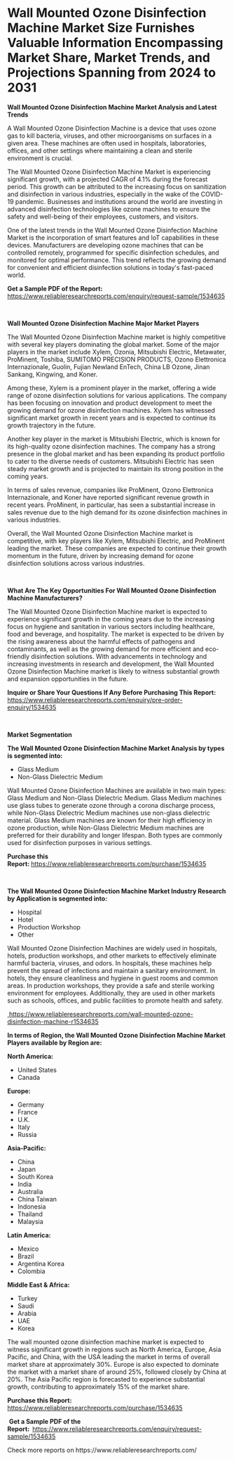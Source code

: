 <p><h1>Wall Mounted Ozone Disinfection Machine Market Size Furnishes Valuable Information Encompassing Market Share, Market Trends, and Projections Spanning from 2024 to 2031</h1></p><p><strong>Wall Mounted Ozone Disinfection Machine Market Analysis and Latest Trends</strong></p>
<p><p>A Wall Mounted Ozone Disinfection Machine is a device that uses ozone gas to kill bacteria, viruses, and other microorganisms on surfaces in a given area. These machines are often used in hospitals, laboratories, offices, and other settings where maintaining a clean and sterile environment is crucial.</p><p>The Wall Mounted Ozone Disinfection Machine Market is experiencing significant growth, with a projected CAGR of 4.1% during the forecast period. This growth can be attributed to the increasing focus on sanitization and disinfection in various industries, especially in the wake of the COVID-19 pandemic. Businesses and institutions around the world are investing in advanced disinfection technologies like ozone machines to ensure the safety and well-being of their employees, customers, and visitors.</p><p>One of the latest trends in the Wall Mounted Ozone Disinfection Machine Market is the incorporation of smart features and IoT capabilities in these devices. Manufacturers are developing ozone machines that can be controlled remotely, programmed for specific disinfection schedules, and monitored for optimal performance. This trend reflects the growing demand for convenient and efficient disinfection solutions in today's fast-paced world.</p></p>
<p><strong>Get a Sample PDF of the Report:&nbsp;</strong> <a href="https://www.reliableresearchreports.com/enquiry/request-sample/1534635">https://www.reliableresearchreports.com/enquiry/request-sample/1534635</a></p>
<p>&nbsp;</p>
<p><strong>Wall Mounted Ozone Disinfection Machine Major Market Players</strong></p>
<p><p>The Wall Mounted Ozone Disinfection Machine market is highly competitive with several key players dominating the global market. Some of the major players in the market include Xylem, Ozonia, Mitsubishi Electric, Metawater, ProMinent, Toshiba, SUMITOMO PRECISION PRODUCTS, Ozono Elettronica Internazionale, Guolin, Fujian Newland EnTech, China LB Ozone, Jinan Sankang, Kingwing, and Koner.</p><p>Among these, Xylem is a prominent player in the market, offering a wide range of ozone disinfection solutions for various applications. The company has been focusing on innovation and product development to meet the growing demand for ozone disinfection machines. Xylem has witnessed significant market growth in recent years and is expected to continue its growth trajectory in the future.</p><p>Another key player in the market is Mitsubishi Electric, which is known for its high-quality ozone disinfection machines. The company has a strong presence in the global market and has been expanding its product portfolio to cater to the diverse needs of customers. Mitsubishi Electric has seen steady market growth and is projected to maintain its strong position in the coming years.</p><p>In terms of sales revenue, companies like ProMinent, Ozono Elettronica Internazionale, and Koner have reported significant revenue growth in recent years. ProMinent, in particular, has seen a substantial increase in sales revenue due to the high demand for its ozone disinfection machines in various industries.</p><p>Overall, the Wall Mounted Ozone Disinfection Machine market is competitive, with key players like Xylem, Mitsubishi Electric, and ProMinent leading the market. These companies are expected to continue their growth momentum in the future, driven by increasing demand for ozone disinfection solutions across various industries.</p></p>
<p>&nbsp;</p>
<p><strong>What Are The Key Opportunities For Wall Mounted Ozone Disinfection Machine Manufacturers?</strong></p>
<p><p>The Wall Mounted Ozone Disinfection Machine market is expected to experience significant growth in the coming years due to the increasing focus on hygiene and sanitation in various sectors including healthcare, food and beverage, and hospitality. The market is expected to be driven by the rising awareness about the harmful effects of pathogens and contaminants, as well as the growing demand for more efficient and eco-friendly disinfection solutions. With advancements in technology and increasing investments in research and development, the Wall Mounted Ozone Disinfection Machine market is likely to witness substantial growth and expansion opportunities in the future.</p></p>
<p><strong>Inquire or Share Your Questions If Any Before Purchasing This Report:</strong> <a href="https://www.reliableresearchreports.com/enquiry/pre-order-enquiry/1534635">https://www.reliableresearchreports.com/enquiry/pre-order-enquiry/1534635</a></p>
<p>&nbsp;</p>
<p><strong>Market Segmentation</strong></p>
<p><strong>The Wall Mounted Ozone Disinfection Machine Market Analysis by types is segmented into:</strong></p>
<p><ul><li>Glass Medium</li><li>Non-Glass Dielectric Medium</li></ul></p>
<p><p>Wall Mounted Ozone Disinfection Machines are available in two main types: Glass Medium and Non-Glass Dielectric Medium. Glass Medium machines use glass tubes to generate ozone through a corona discharge process, while Non-Glass Dielectric Medium machines use non-glass dielectric material. Glass Medium machines are known for their high efficiency in ozone production, while Non-Glass Dielectric Medium machines are preferred for their durability and longer lifespan. Both types are commonly used for disinfection purposes in various settings.</p></p>
<p><strong>Purchase this Report:&nbsp;</strong><a href="https://www.reliableresearchreports.com/purchase/1534635">https://www.reliableresearchreports.com/purchase/1534635</a></p>
<p>&nbsp;</p>
<p><strong>The Wall Mounted Ozone Disinfection Machine Market Industry Research by Application is segmented into:</strong></p>
<p><ul><li>Hospital</li><li>Hotel</li><li>Production Workshop</li><li>Other</li></ul></p>
<p><p>Wall Mounted Ozone Disinfection Machines are widely used in hospitals, hotels, production workshops, and other markets to effectively eliminate harmful bacteria, viruses, and odors. In hospitals, these machines help prevent the spread of infections and maintain a sanitary environment. In hotels, they ensure cleanliness and hygiene in guest rooms and common areas. In production workshops, they provide a safe and sterile working environment for employees. Additionally, they are used in other markets such as schools, offices, and public facilities to promote health and safety.</p></p>
<p><a href="https://www.reliableresearchreports.com/wall-mounted-ozone-disinfection-machine-r1534635">&nbsp;https://www.reliableresearchreports.com/wall-mounted-ozone-disinfection-machine-r1534635</a></p>
<p><strong>In terms of Region, the Wall Mounted Ozone Disinfection Machine Market Players available by Region are:</strong></p>
<p>
    <p> <strong> North America: </strong>
        <ul>
            <li>United States</li>
            <li>Canada</li>
        </ul>
        </p> 
    <p> <strong> Europe: </strong>
        <ul>
            <li>Germany</li>
            <li>France</li>
            <li>U.K.</li>
            <li>Italy</li>
            <li>Russia</li>
        </ul>
        </p> 
    <p> <strong> Asia-Pacific: </strong>
        <ul>
            <li>China</li>
            <li>Japan</li>
            <li>South Korea</li>
            <li>India</li>
            <li>Australia</li>
            <li>China Taiwan</li>
            <li>Indonesia</li>
            <li>Thailand</li>
            <li>Malaysia</li>
        </ul>
        </p> 
    <p> <strong> Latin America: </strong>
        <ul>
            <li>Mexico</li>
            <li>Brazil</li>
            <li>Argentina Korea</li>
            <li>Colombia</li>
        </ul>
        </p> 
    <p> <strong> Middle East & Africa: </strong>
        <ul>
            <li>Turkey</li>
            <li>Saudi</li>
            <li>Arabia</li>
            <li>UAE</li>
            <li>Korea</li>
        </ul>
    </p>
    </p>
<p><p>The wall mounted ozone disinfection machine market is expected to witness significant growth in regions such as North America, Europe, Asia Pacific, and China, with the USA leading the market in terms of overall market share at approximately 30%. Europe is also expected to dominate the market with a market share of around 25%, followed closely by China at 20%. The Asia Pacific region is forecasted to experience substantial growth, contributing to approximately 15% of the market share.</p></p>
<p><strong>Purchase this Report: </strong><a href="https://www.reliableresearchreports.com/purchase/1534635">https://www.reliableresearchreports.com/purchase/1534635</a></p>
<p>&nbsp;<strong>Get a Sample PDF of the Report:&nbsp;&nbsp;</strong><a href="https://www.reliableresearchreports.com/enquiry/request-sample/1534635">https://www.reliableresearchreports.com/enquiry/request-sample/1534635</a></p>
<p><strong></strong></p>
<p>Check more reports on https://www.reliableresearchreports.com/</p>